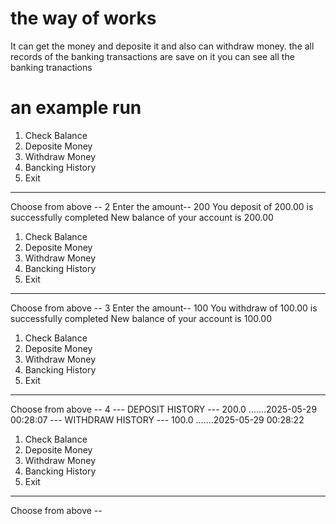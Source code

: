# the way of works 
  It can get the money and deposite it and also can withdraw money.
  the all records of the banking transactions are save on it you can see all the banking tranactions

# an example run
1. Check Balance
2. Deposite Money
3. Withdraw Money
4. Bancking History
5. Exit
------------------ 
Choose from above --  2
Enter the amount-- 200
You deposit of 200.00 is successfully completed 
New balance of your account is 200.00

1. Check Balance
2. Deposite Money
3. Withdraw Money
4. Bancking History
5. Exit
------------------ 
Choose from above --  3
Enter the amount-- 100
You withdraw of 100.00 is successfully completed 
New balance of your account is 100.00

1. Check Balance
2. Deposite Money
3. Withdraw Money
4. Bancking History
5. Exit
------------------ 
Choose from above --  4
--- DEPOSIT HISTORY ---
               200.0 .......2025-05-29 00:28:07
--- WITHDRAW HISTORY ---
               100.0 .......2025-05-29 00:28:22
1. Check Balance
2. Deposite Money
3. Withdraw Money
4. Bancking History
5. Exit
------------------ 
Choose from above --  
